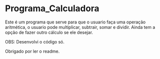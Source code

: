 # Programa_Calculadora


Este é um programa que serve para que o usuario faça uma operação aritmética, o usuario pode multiplicar, subtrair, somar e dividir. Ainda tem a opção de fazer outro cálculo se ele desejar. 

OBS: Desenvolvi o código só.

Obrigado por ler o readme.
